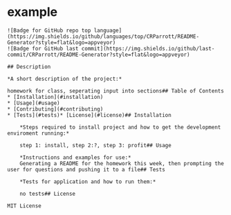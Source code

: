 # example
    
    ![Badge for GitHub repo top language](https://img.shields.io/github/languages/top/CRParrott/README-Generator?style=flat&logo=appveyor) 
    ![Badge for GitHub last commit](https://img.shields.io/github/last-commit/CRParrott/README-Generator?style=flat&logo=appveyor)
    
    ## Description

    *A short description of the project:*
    
    homework for class, seperating input into sections## Table of Contents
    * [Installation](#installation)
    * [Usage](#usage)
    * [Contributing](#contributing)
    * [Tests](#tests)* [License](#license)## Installation

        *Steps required to install project and how to get the development enviroment running:*

        step 1: install, step 2:?, step 3: profit## Usage
        
        *Instructions and examples for use:*
        Generating a README for the homework this week, then prompting the user for questions and pushing it to a file## Tests
  
        *Tests for application and how to run them:*
        
        no tests## License
    
    MIT License